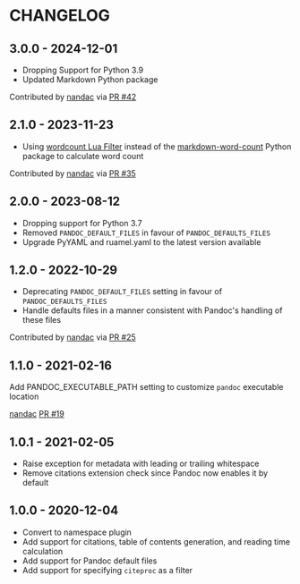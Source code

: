 CHANGELOG
=========

3.0.0 - 2024-12-01
------------------

* Dropping Support for Python 3.9
* Updated Markdown Python package

Contributed by [nandac](https://github.com/nandac) via [PR #42](https://github.com/pelican-plugins/pandoc-reader/pull/42/)


2.1.0 - 2023-11-23
------------------

* Using [wordcount Lua Filter](https://github.com/pandoc/lua-filters/tree/master/wordcount) instead of the [markdown-word-count](https://github.com/gandreadis/markdown-word-count) Python package to calculate word count

Contributed by [nandac](https://github.com/nandac) via [PR #35](https://github.com/pelican-plugins/pandoc-reader/pull/35/)


2.0.0 - 2023-08-12
------------------

* Dropping support for Python 3.7
* Removed `PANDOC_DEFAULT_FILES` in favour of `PANDOC_DEFAULTS_FILES`
* Upgrade PyYAML and ruamel.yaml to the latest version available

1.2.0 - 2022-10-29
------------------

* Deprecating `PANDOC_DEFAULT_FILES` setting in favour of `PANDOC_DEFAULTS_FILES`
* Handle defaults files in a manner consistent with Pandoc's handling of these files

Contributed by [nandac](https://github.com/nandac) via [PR #25](https://github.com/pelican-plugins/pandoc-reader/pull/25/)


1.1.0 - 2021-02-16
------------------

Add PANDOC_EXECUTABLE_PATH setting to customize `pandoc` executable location

[nandac](https://github.com/nandac) [PR #19](https://github.com/pelican-plugins/pandoc-reader/pull/19/)

1.0.1 - 2021-02-05
------------------

* Raise exception for metadata with leading or trailing whitespace
* Remove citations extension check since Pandoc now enables it by default

1.0.0 - 2020-12-04
------------------

* Convert to namespace plugin
* Add support for citations, table of contents generation, and reading time calculation
* Add support for Pandoc default files
* Add support for specifying `citeproc` as a filter
